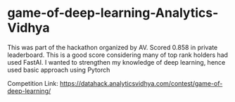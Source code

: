 # game-of-deep-learning-Analytics-Vidhya
This was part of the hackathon organized by AV.  Scored 0.858 in private leaderboard.  This is a good score considering many of top rank holders had used FastAI. I wanted to strengthen my knowledge of deep learning, hence used basic approach using Pytorch


Competition Link: https://datahack.analyticsvidhya.com/contest/game-of-deep-learning/


